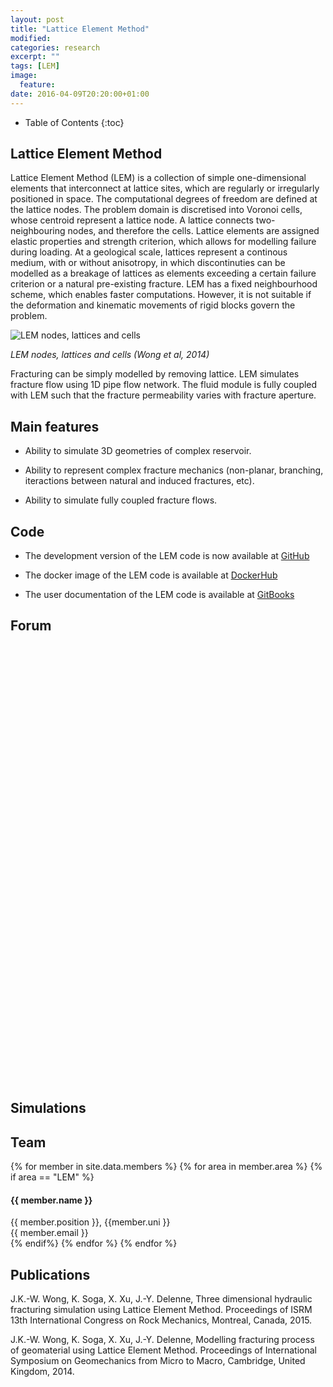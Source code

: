 ```yaml
---
layout: post
title: "Lattice Element Method"
modified:
categories: research
excerpt: ""
tags: [LEM]
image:
  feature:
date: 2016-04-09T20:20:00+01:00
---
```

* Table of Contents
{:toc}

## Lattice Element Method

Lattice Element Method (LEM) is a collection of simple one-dimensional elements that interconnect at lattice sites, which are regularly or irregularly positioned in space. The computational degrees of freedom are defined at the lattice nodes. The problem domain is discretised into Voronoi cells, whose centroid represent a lattice node. A lattice connects two-neighbouring nodes, and therefore the cells. Lattice elements are assigned elastic properties and strength criterion, which allows for modelling failure during loading. At a geological scale, lattices represent a continous medium, with or without anisotropy, in which discontinuties can be modelled as a breakage of lattices as elements exceeding a certain failure criterion or a natural pre-existing fracture. LEM has a fixed neighbourhood scheme, which enables faster computations. However, it is not suitable if the deformation and kinematic movements of rigid blocks govern the problem.

![LEM nodes, lattices and cells]({{site.url}}/images/cb-geo/research/lem/lem.png)

*LEM nodes, lattices and cells (Wong et al, 2014)*

Fracturing can be simply modelled by removing lattice. LEM  simulates fracture flow using 1D pipe flow network. The fluid module is fully coupled with LEM such that the fracture permeability varies with fracture aperture.

## Main features

* Ability to simulate 3D geometries of complex reservoir.

* Ability to represent complex fracture mechanics (non-planar, branching, iteractions between natural and induced fractures, etc).

* Ability to simulate fully coupled fracture flows.


## Code

* The development version of the LEM code is now available at [GitHub](https://www.github.com/cb-geo/lem) 

* The docker image of the LEM code is available at [DockerHub](https://hub.docker.com/r/cbgeo/lem/)

* The user documentation of the LEM code is available at [GitBooks](https://lem-doc.cb-geo.com)

## Forum
<iframe id="forum_embed"
  src="javascript:void(0)"
  scrolling="no"
  frameborder="0"
  width="900"
  height="700">
</iframe>
<script type="text/javascript">
  document.getElementById('forum_embed').src =
     'https://groups.google.com/forum/embed/?place=forum/cbgeolem'
     + '&showsearch=true&showpopout=true&showtabs=false'
     + '&parenturl=' + encodeURIComponent(window.location.href);
</script>

## Simulations

## Team
<!-- Team filled from _data/members.yaml-->
   <div class="team">
    {% for member in site.data.members %}
      {% for area in member.area %}
        {% if area == "LEM" %}
          <div class="user">
            <div class="userimg" style="background-image:url('{{ site.baseurl }}/images/cb-geo/team/{{ member.image }}')">
            </div>
            <h4>{{ member.name }}</h4>	
            {{ member.position }}, {{member.uni }}<br/>
	 <a h   ref="mailto:{{ member.email }}">{{ member.email }}</a>
          </div>
        {% endif%}
      {% endfor %}
    {% endfor %}
   </div>
<!-- End team -->

## Publications

J.K.-W. Wong, K. Soga, X. Xu, J.-Y. Delenne, Three dimensional hydraulic fracturing simulation using Lattice Element Method. Proceedings of ISRM 13th International Congress on Rock Mechanics, Montreal, Canada, 2015.

J.K.-W. Wong, K. Soga, X. Xu, J.-Y. Delenne, Modelling fracturing process of geomaterial using Lattice Element Method. Proceedings of International Symposium on Geomechanics from Micro to Macro, Cambridge, United Kingdom, 2014.
